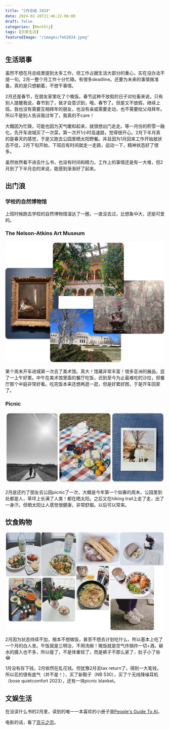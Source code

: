 ```yaml
---
title: "2月总结 2024"
date: 2024-02-28T21:46:22-06:00
draft: false
categories: [Monthly]
tags: [日常生活]
featuredImage: "/images/feb2024.jpeg"
---
```


## 生活琐事

<!--more-->

虽然不想在月总结里提到太多工作，但工作占据生活大部分的重心，实在没办法不提一句。2月一整个月工作十分忙碌。有很多deadline。还要为未来的事情做准备。真的是只想躺着，不想干事情。

2月还是春节，在朋友家里吃了个晚饭。春节这种不放假的日子对社畜来说，只有别人提醒我说，春节到了，我才会意识到，哦，春节了。但是又不放假，继续上班。我也没有需要互相拜年的朋友，也没有亲戚需要走动，也不需要给父母拜年。所以不是别人告诉我过年了，我真的不care！

大概因为忙碌，可能也因为天气暖和起来，就很想出门走走。等一月份的积雪一融化，先开车进城买了一次菜，第一次开1小时高速路，觉得很开心。2月下半月真的是春天的感觉，于是又跑去公园里晒太阳野餐。并且因为1月回来工作开始就状态不佳，2月下旬开始，下班后有时间就走一走路，运动一下，精神状态好了很多。

虽然依然看不进去什么书，也没有时间和精力。工作上的事情还是有一大堆，但2月到了下半月总的来说，能感到渐渐好了起来。

## 出门浪

### 学校的自然博物馆

上班时候跑去学校的自然博物馆溜达了一圈，一直没去过，比想象中大，还挺可爱的。

### The Nelson-Atkins Art Museum

![image](/images/IMG_0149.jpg)


某个周末开车进城第一次去了美术馆。真大！馆藏非常丰富！很多亚洲的展品，逛了一上午好累。中午在美术馆里面的餐厅吃饭，迟到至今为止最难吃的沙拉，但餐厅那个中庭非常好看。吃完饭本来还想再逛一逛，但是好累好困，于是开车回家了。

### Picnic

![image](/images/IMG_0150.jpg)

2月底还约了朋友去公园picnic了一次，大概是今年第一个如春的周末，公园里到处都是人，草坪上长满了人类！都在晒太阳。之后又在hiking trail上走了走，出了一身汗。但晒太阳让人感觉很健康，非常舒服。以后可以常来。

## 饮食购物

![image](/images/IMG_B74941D23D0B-1.jpeg)


2月因为状态持续不加，根本不想做饭，甚至不想去计划吃什么，所以基本上吃了一个月的白人发。午饭就是三明治，不用洗碗！晚饭就是空气炸锅炸一切+酒。碳水的摄入也不多，所以瘦了，不是体重轻了，而是裤子不那么紧了，肚子小了些😂

1月没有存下钱，2月依然在乱花钱。但犹豫2月去tax return了，得到一大笔钱，所以花的很有底气（并不是！），买了新鞋子（NB 530），买了个无线降噪耳机（bose quietcomfort 2023），还有一块picnic blanket。

## 文娱生活

在没读什么书的2月里，读到的唯一一本喜欢的小册子是[People's Guide To AI](https://neodb.social/book/6sj3TirkJcyjV5Z73OcMQy)。

电影的话，看了[百元之恋](https://neodb.social/movie/4S0aPBA9MOW2sgqYAcjN6T)。
